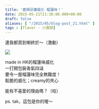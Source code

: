 ```yaml
---
title: '嘉頓忌廉威化 榴蓮味！'
date: 2015-05-21T21:30:00.000+08:00
draft: false
aliases: [ "/2015/05/blog-post_21.html" ]
tags : [flavor - 小食部]
---
```


連我都買到喇終於～（激動）  

![](/images/gargendurianwafers.jpg)

made in HK的榴蓮味威化  
一打開包裝香氣四溢  
要令一屋榴蓮味完全無難度！  
鬆脆的威化；creamy的夾心  
  
能有不喜愛的理由嗎？（哈）  
  
ps. tak，這包是你的喔～
